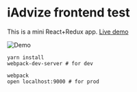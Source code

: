 iAdvize frontend test
=====================

This is a mini React+Redux app. [Live demo](http://guillaume.wuips.com/test-iadvize/)

![Demo](demo.gif)

```
yarn install
webpack-dev-server # for dev

webpack
open localhost:9000 # for prod
```

